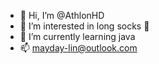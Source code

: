 - 👋 Hi, I’m @AthlonHD
- 👀 I’m interested in long socks 🧦 
- 🌱 I’m currently learning java
- 📫 mayday-lin@outlook.com

<!---
AthlonHD/AthlonHD is a ✨ special ✨ repository because its `README.md` (this file) appears on your GitHub profile.
You can click the Preview link to take a look at your changes.
--->
